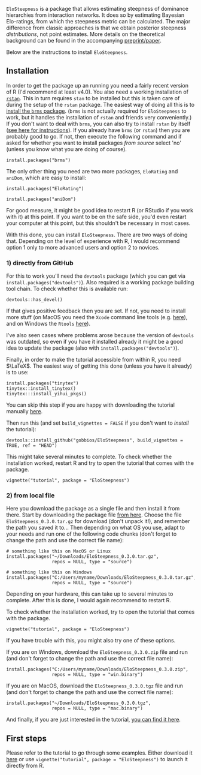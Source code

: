 
`EloSteepness` is a package that allows estimating steepness of dominance hierarchies from interaction networks.
It does so by estimating Bayesian Elo-ratings, from which the steepness metric can be calculated.
The major difference from classic approaches is that we obtain posterior steepness *distributions*, not point estimates.
More details on the theoretical background can be found in the accompanying [preprint/paper](https://doi.org/10.1101/2022.01.28.478016).

Below are the instructions to install `EloSteepness`.

## Installation

In order to get the package up an running you need a fairly recent version of R (I'd recommend at least v4.0).
You also need a working installation of [`rstan`](https://mc-stan.org/).
This in turn requires `stan` to be installed but this is taken care of during the setup of the `rstan` package.
The easiest way of doing all this is to [install the `brms` package](https://github.com/paul-buerkner/brms#how-do-i-install-brms). (`brms` is not actually required for `EloSteepness` to work, but it handles the installation of `rstan` and friends very conveniently.)
If you don't want to deal with `brms`, you can also try to install `rstan` by itself ([see here for instructions](https://github.com/stan-dev/rstan/wiki/RStan-Getting-Started)).
If you already have `brms` (or `rstan`) then you are probably good to go.
If not, then execute the following command and if asked for whether you want to install packages *from source* select 'no' (unless you know what you are doing of course).

`install.packages("brms")`

The only other thing you need are two more packages, `EloRating` and `aniDom`, which are easy to install:

`install.packages("EloRating")`

`install.packages("aniDom")`

For good measure, it might be good idea to restart R (or RStudio if you work with it) at this point. 
If you want to be on the safe side, you'd even restart your computer at this point, but this shouldn't be necessary in most cases.

With this done, you can install `EloSteepness`. 
There are two ways of doing that.
Depending on the level of experience with R, I would recommend option 1 only to more advanced users and option 2 to novices.

### 1) directly from GitHub

For this to work you'll need the `devtools` package (which you can get via `install.packages("devtools")`).
Also required is a working package building tool chain.
To check whether this is available run:

```
devtools::has_devel()
```

If that gives positive feedback then you are set.
If not, you need to install more stuff (on MacOS you need the `Xcode` command line tools (e.g. [here](https://mac.install.guide/commandlinetools/4.html)), and on Windows the `Rtools` [here](https://cran.r-project.org/bin/windows/Rtools/rtools40.html)).

I've also seen cases where problems arose because the version of `devtools` was outdated, so even if you have it installed already it might be a good idea to update the package (also with `install.packages("devtools")`).

Finally, in order to make the tutorial accessible from within R, you need $\LaTeX$.
The easiest way of getting this done (unless you have it already) is to use:

```
install.packages("tinytex")
tinytex::install_tinytex()
tinytex:::install_yihui_pkgs()
```

You can skip this step if you are happy with downloading the tutorial manually [here](https://github.com/gobbios/EloSteepness/blob/main/vignettes/pdf_files/tutorial.pdf).

Then run this (and set `build_vignettes = FALSE` if you don't want to *install* the tutorial):

```
devtools::install_github("gobbios/EloSteepness", build_vignettes = TRUE, ref = "HEAD")
```

This might take several minutes to complete.
To check whether the installation worked, restart R and try to open the tutorial that comes with the package.

```
vignette("tutorial", package = "EloSteepness")
```


### 2) from local file

Here you download the package as a single file and then install it from there. 
Start by downloading the package file [from here](https://github.com/gobbios/EloSteepness/releases/latest).
Choose the file `EloSteepness_0.3.0.tar.gz` for download (don't unpack it!), and remember the path you saved it to...
Then depending on what OS you use, adapt to your needs and run one of the following code chunks (don't forget to change the path and use the correct file name):

```
# something like this on MacOS or Linux
install.packages("~/Downloads/EloSteepness_0.3.0.tar.gz",  
                 repos = NULL, type = "source")
```

```
# something like this on Windows
install.packages("C:/Users/myname/Downloads/EloSteepness_0.3.0.tar.gz",  
                 repos = NULL, type = "source")
```

Depending on your hardware, this can take up to several minutes to complete.
After this is done, I would again recommend to restart R.

To check whether the installation worked, try to open the tutorial that comes with the package.

```
vignette("tutorial", package = "EloSteepness")
```


If you have trouble with this, you might also try one of these options.

If you are on Windows, download the `EloSteepness_0.3.0.zip` file and run (and don't forget to change the path and use the correct file name):

```
install.packages("C:/Users/myname/Downloads/EloSteepness_0.3.0.zip", 
                 repos = NULL, type = "win.binary")
```

If you are on MacOS, download the `EloSteepness_0.3.0.tgz` file and run (and don't forget to change the path and use the correct file name):

```
install.packages("~/Downloads/EloSteepness_0.3.0.tgz", 
                 repos = NULL, type = "mac.binary")
```

And finally, if you are just interested in the tutorial, [you can find it here](https://github.com/gobbios/EloSteepness/blob/main/vignettes/pdf_files/tutorial.pdf).


## First steps

Please refer to the tutorial to go through some examples.
Either download it [here](https://github.com/gobbios/EloSteepness/blob/main/vignettes/pdf_files/tutorial.pdf) or use `vignette("tutorial", package = "EloSteepness")` to launch it directly from R.

